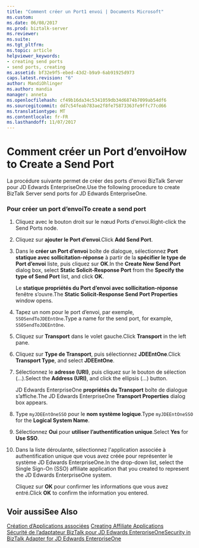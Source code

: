 ```yaml
---
title: "Comment créer un Port1 envoi | Documents Microsoft"
ms.custom: 
ms.date: 06/08/2017
ms.prod: biztalk-server
ms.reviewer: 
ms.suite: 
ms.tgt_pltfrm: 
ms.topic: article
helpviewer_keywords:
- creating send ports
- send ports, creating
ms.assetid: bf32e9f5-ebed-43d2-b9a9-6ab91925d973
caps.latest.revision: "6"
author: MandiOhlinger
ms.author: mandia
manager: anneta
ms.openlocfilehash: cf49b16da34c5341059db34d6874b7099ab54df6
ms.sourcegitcommit: dd7c54feab783ae2f8fe75873363fe9ffc77cd66
ms.translationtype: MT
ms.contentlocale: fr-FR
ms.lasthandoff: 11/07/2017
---
```

# <a name="how-to-create-a-send-port"></a><span data-ttu-id="b5be7-102">Comment créer un Port d’envoi</span><span class="sxs-lookup"><span data-stu-id="b5be7-102">How to Create a Send Port</span></span>
<span data-ttu-id="b5be7-103">La procédure suivante permet de créer des ports d'envoi BizTalk Server pour JD Edwards EnterpriseOne.</span><span class="sxs-lookup"><span data-stu-id="b5be7-103">Use the following procedure to create BizTalk Server send ports for JD Edwards EnterpriseOne.</span></span>  
  
### <a name="to-create-a-send-port"></a><span data-ttu-id="b5be7-104">Pour créer un port d’envoi</span><span class="sxs-lookup"><span data-stu-id="b5be7-104">To create a send port</span></span>  
  
1.  <span data-ttu-id="b5be7-105">Cliquez avec le bouton droit sur le nœud Ports d'envoi.</span><span class="sxs-lookup"><span data-stu-id="b5be7-105">Right-click the Send Ports node.</span></span>  
  
2.  <span data-ttu-id="b5be7-106">Cliquez sur **ajouter le Port d’envoi**.</span><span class="sxs-lookup"><span data-stu-id="b5be7-106">Click **Add Send Port**.</span></span>  
  
3.  <span data-ttu-id="b5be7-107">Dans le **créer un Port d’envoi** boîte de dialogue, sélectionnez **Port statique avec sollicitation-réponse** à partir de la **spécifier le type de Port d’envoi** liste, puis cliquez sur **OK**.</span><span class="sxs-lookup"><span data-stu-id="b5be7-107">In the **Create New Send Port** dialog box, select **Static Solicit-Response Port** from the **Specify the type of Send Port** list, and click **OK**.</span></span>  
  
     <span data-ttu-id="b5be7-108">Le **statique propriétés du Port d’envoi avec sollicitation-réponse** fenêtre s’ouvre.</span><span class="sxs-lookup"><span data-stu-id="b5be7-108">The **Static Solicit-Response Send Port Properties** window opens.</span></span>  
  
4.  <span data-ttu-id="b5be7-109">Tapez un nom pour le port d’envoi, par exemple, `SSOSendToJDEEntOne`.</span><span class="sxs-lookup"><span data-stu-id="b5be7-109">Type a name for the send port, for example, `SSOSendToJDEEntOne`.</span></span>  
  
5.  <span data-ttu-id="b5be7-110">Cliquez sur **Transport** dans le volet gauche.</span><span class="sxs-lookup"><span data-stu-id="b5be7-110">Click **Transport** in the left pane.</span></span>  
  
6.  <span data-ttu-id="b5be7-111">Cliquez sur **Type de Transport**, puis sélectionnez **JDEEntOne**.</span><span class="sxs-lookup"><span data-stu-id="b5be7-111">Click **Transport Type**, and select **JDEEntOne**.</span></span>  
  
7.  <span data-ttu-id="b5be7-112">Sélectionnez le **adresse (URI)**, puis cliquez sur le bouton de sélection (...).</span><span class="sxs-lookup"><span data-stu-id="b5be7-112">Select the **Address (URI)**, and click the ellipsis (…) button.</span></span>  
  
     <span data-ttu-id="b5be7-113">JD Edwards EnterpriseOne **propriétés du Transport** boîte de dialogue s’affiche.</span><span class="sxs-lookup"><span data-stu-id="b5be7-113">The JD Edwards EnterpriseOne **Transport Properties** dialog box appears.</span></span>  
  
8.  <span data-ttu-id="b5be7-114">Type `myJDEEntOneSSO` pour le **nom système logique**.</span><span class="sxs-lookup"><span data-stu-id="b5be7-114">Type `myJDEEntOneSSO` for the **Logical System Name**.</span></span>  
  
9. <span data-ttu-id="b5be7-115">Sélectionnez **Oui** pour **utiliser l’authentification unique**.</span><span class="sxs-lookup"><span data-stu-id="b5be7-115">Select **Yes** for **Use SSO**.</span></span>  
  
10. <span data-ttu-id="b5be7-116">Dans la liste déroulante, sélectionnez l'application associée à authentification unique que vous avez créée pour représenter le système JD Edwards EnterpriseOne.</span><span class="sxs-lookup"><span data-stu-id="b5be7-116">In the drop-down list, select the Single Sign-On (SSO) affiliate application that you created to represent the JD Edwards EnterpriseOne system.</span></span>  
  
     <span data-ttu-id="b5be7-117">Cliquez sur **OK** pour confirmer les informations que vous avez entré.</span><span class="sxs-lookup"><span data-stu-id="b5be7-117">Click **OK** to confirm the information you entered.</span></span>  
  
## <a name="see-also"></a><span data-ttu-id="b5be7-118">Voir aussi</span><span class="sxs-lookup"><span data-stu-id="b5be7-118">See Also</span></span>  
 <span data-ttu-id="b5be7-119">[Création d’Applications associées](../core/creating-affiliate-applications4.md) </span><span class="sxs-lookup"><span data-stu-id="b5be7-119">[Creating Affiliate Applications](../core/creating-affiliate-applications4.md) </span></span>  
 [<span data-ttu-id="b5be7-120">Sécurité de l’adaptateur BizTalk pour JD Edwards EnterpriseOne</span><span class="sxs-lookup"><span data-stu-id="b5be7-120">Security in BizTalk Adapter for JD Edwards EnterpriseOne</span></span>](../core/security-in-biztalk-adapter-for-jd-edwards-enterpriseone.md)